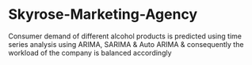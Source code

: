 # Skyrose-Marketing-Agency
Consumer demand of different alcohol products is predicted using time series analysis using ARIMA, SARIMA & Auto ARIMA & consequently the workload of the company is balanced accordingly
